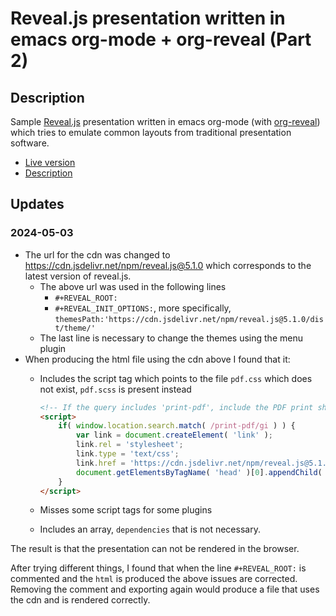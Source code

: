 # Reveal.js presentation written in emacs org-mode + org-reveal (Part 2)


<a id="org125c75d"></a>

## Description

Sample [Reveal.js](https://revealjs.com/) presentation written in emacs org-mode (with [org-reveal](https://github.com/yjwen/org-reveal/)) which tries to emulate common layouts from traditional presentation software.

-   [Live version](https://ssl-bio.github.io/Reveal.js-demo2)
-   [Description](https://ssl-blog.netlify.app/posts/reveal-js-demo2/)


<a id="orgc7a1831"></a>

## Updates


<a id="org752a25b"></a>

### 2024-05-03

-   The url for the cdn was changed to <https://cdn.jsdelivr.net/npm/reveal.js@5.1.0> which corresponds to the latest version of reveal.js.
    -   The above url was used in the following lines
        -   `#+REVEAL_ROOT:`
        -   `#+REVEAL_INIT_OPTIONS:`, more specifically, `themesPath:'https://cdn.jsdelivr.net/npm/reveal.js@5.1.0/dist/theme/'`
    -   The last line is necessary to change the themes using the menu plugin
-   When producing the html file using the cdn above I found that it:
    -   Includes the script tag which points to the file `pdf.css` which does not exist, `pdf.scss` is present instead
        
        ```html
        <!-- If the query includes 'print-pdf', include the PDF print sheet -->
        <script>
            if( window.location.search.match( /print-pdf/gi ) ) {
                var link = document.createElement( 'link' );
                link.rel = 'stylesheet';
                link.type = 'text/css';
                link.href = 'https://cdn.jsdelivr.net/npm/reveal.js@5.1.0/css/print/pdf.css';
                document.getElementsByTagName( 'head' )[0].appendChild( link );
            }
        </script>
        ```
    -   Misses some script tags for some plugins
    -   Includes an array, `dependencies` that is not necessary.

The result is that the presentation can not be rendered in the browser.

After trying different things, I found that when the line `#+REVEAL_ROOT:` is commented and the `html` is produced the above issues are corrected. Removing the comment and exporting again would produce a file that uses the cdn and is rendered correctly.
